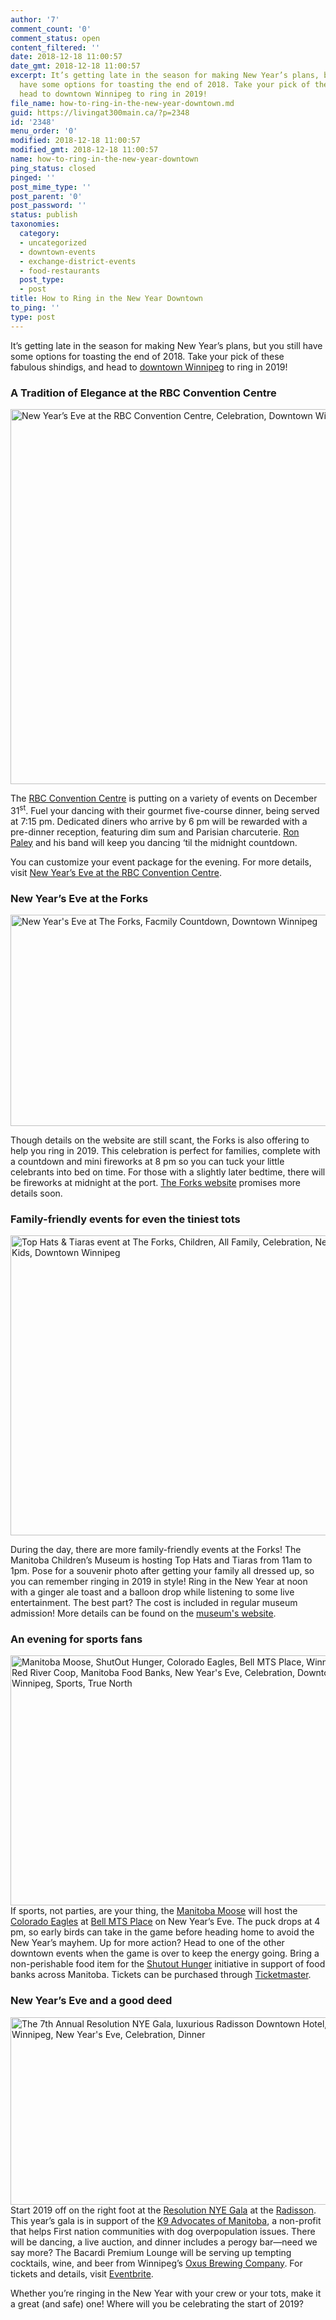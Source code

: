 ```yaml
---
author: '7'
comment_count: '0'
comment_status: open
content_filtered: ''
date: 2018-12-18 11:00:57
date_gmt: 2018-12-18 11:00:57
excerpt: It’s getting late in the season for making New Year’s plans, but you still
  have some options for toasting the end of 2018. Take your pick of these fabulous shindigs, and
  head to downtown Winnipeg to ring in 2019! 
file_name: how-to-ring-in-the-new-year-downtown.md
guid: https://livingat300main.ca/?p=2348
id: '2348'
menu_order: '0'
modified: 2018-12-18 11:00:57
modified_gmt: 2018-12-18 11:00:57
name: how-to-ring-in-the-new-year-downtown
ping_status: closed
pinged: ''
post_mime_type: ''
post_parent: '0'
post_password: ''
status: publish
taxonomies:
  category:
  - uncategorized
  - downtown-events
  - exchange-district-events
  - food-restaurants
  post_type:
  - post
title: How to Ring in the New Year Downtown
to_ping: ''
type: post
---
```

<!-- wp:paragraph -->
<p>It’s getting late in the season for making New Year’s plans, but you still have some options for toasting the end of 2018. Take your pick of these fabulous shindigs, and head to <a href="http://www.downtownwinnipegbiz.com/">downtown Winnipeg</a> to ring in 2019! </p>
<!-- /wp:paragraph -->

<!-- wp:heading {"level":3} -->
<h3><strong>A Tradition of Elegance</strong><strong> at the RBC Convention Centre</strong> </h3>
<!-- /wp:heading -->

<!-- wp:paragraph -->
<p><a href="https://www.wcc.mb.ca/new-years-eve-at-the-rbc-convention-centre/"><img class="aligncenter wp-image-2437 size-full" src="https://livingat300main.ca/wp-content/uploads/2018/12/2-x-2-NYE-2018.jpg" alt="New Year’s Eve at the RBC Convention Centre, Celebration, Downtown Winnipeg" width="600" height="600" /></a></p>
<p>The <a href="https://www.wcc.mb.ca/">RBC Convention Centre</a> is putting on a variety of events on December 31<sup>st</sup>. Fuel your dancing with their gourmet five-course dinner, being served at 7:15 pm. Dedicated diners who arrive by 6 pm will be rewarded with a pre-dinner reception, featuring dim sum and Parisian charcuterie. <a href="https://www.ronpaley.com/">Ron Paley</a> and his band will keep you dancing ‘til the midnight countdown. </p>
<!-- /wp:paragraph -->

<!-- wp:paragraph -->
<p>You can customize your event package for the evening. For more details, visit <a href="https://www.wcc.mb.ca/new-years-eve-at-the-rbc-convention-centre/" target="_blank" rel="noreferrer noopener">New Year’s Eve at the RBC Convention Centre</a>.</p>
<!-- /wp:paragraph -->

<!-- wp:heading {"level":3} -->
<h3><strong>New Year’s Eve at the Forks</strong> </h3>
<!-- /wp:heading -->

<!-- wp:paragraph -->
<p><a href="https://www.theforks.com/events/calendar-of-events/event/163"><img class="aligncenter wp-image-2440" src="https://livingat300main.ca/wp-content/uploads/2018/12/6704_FNP_NYE2018_800x450px_web-1024x576.jpg" alt="New Year's Eve at The Forks, Facmily Countdown, Downtown Winnipeg" width="600" height="338" /></a></p>
<p>Though details on the website are still scant, the Forks is also offering to help you ring in 2019. This celebration is perfect for families, complete with a countdown and mini fireworks at 8 pm so you can tuck your little celebrants into bed on time. For those with a slightly later bedtime, there will be fireworks at midnight at the port. <a href="https://www.theforks.com/">The Forks website</a> promises more details soon.</p>
<!-- /wp:paragraph -->

<!-- wp:heading {"level":3} -->
<h3><strong>Family-friendly events for even the tiniest tots </strong> </h3>
<!-- /wp:heading -->

<!-- wp:paragraph -->
<p><a href="https://www.theforks.com/events/calendar-of-events/event/186"><img class="aligncenter wp-image-2449" src="https://livingat300main.ca/wp-content/uploads/2018/12/Top-Hats-And-Tiaras-800X640-1024x819.jpg" alt="Top Hats &amp; Tiaras event at The Forks, Children, All Family, Celebration, New Year's Eve, Kids, Downtown Winnipeg" width="600" height="480" /></a></p>
<p>During the day, there are more family-friendly events at the Forks! The Manitoba Children’s Museum is hosting Top Hats and Tiaras from 11am to 1pm. Pose for a souvenir photo after getting your family all dressed up, so you can remember ringing in 2019 in style! Ring in the New Year at noon with a ginger ale toast and a balloon drop while listening to some live entertainment. The best part? The cost is included in regular museum admission! More details can be found on the <a href="https://childrensmuseum.com/event/top-hats-tiaras-2018" target="_blank" rel="noreferrer noopener">museum's website</a>.  </p>
<!-- /wp:paragraph -->

<!-- wp:heading {"level":3} -->
<h3><strong>An </strong><strong>e</strong><strong>vening</strong><strong> for </strong><strong>s</strong><strong>ports </strong><strong>f</strong><strong>ans</strong> </h3>
<!-- /wp:heading -->

<!-- wp:paragraph -->
<p><a href="http://moosehockey.com/news/shutout-hunger-2017/"><img class="aligncenter wp-image-2457 size-full" src="https://livingat300main.ca/wp-content/uploads/2018/12/1718MOOSE073_03_Shutout-Hunger_EB_600x400_v1-1.jpg" alt="Manitoba Moose, ShutOut Hunger, Colorado Eagles, Bell MTS Place, Winnipeg Harvest, Red River Coop, Manitoba Food Banks, New Year's Eve, Celebration, Downtown Winnipeg, Sports, True North" width="600" height="400" /></a>If sports, not parties, are your thing, the <a href="http://moosehockey.com/">Manitoba Moose</a> will host the <a href="https://www.coloradoeagles.com/">Colorado Eagles</a> at <a href="http://www.bellmtsplace.ca/">Bell MTS Place</a> on New Year’s Eve. The puck drops at 4 pm, so early birds can take in the game before heading home to avoid the New Year’s mayhem. Up for more action? Head to one of the other downtown events when the game is over to keep the energy going. Bring a non-perishable food item for the <a href="http://moosehockey.com/news/shutout-hunger-2017/">Shutout Hunger</a> initiative in support of food banks across Manitoba. Tickets can be purchased through <a href="https://www.ticketmaster.ca/" target="_blank" rel="noreferrer noopener">Ticketmaster</a>.  </p>
<!-- /wp:paragraph -->

<!-- wp:heading {"level":3} -->
<h3><strong>New Year’s </strong><strong>Eve </strong><strong>and a good deed</strong> </h3>
<!-- /wp:heading -->

<!-- wp:paragraph -->
<p><a href="https://www.eventbrite.ca/e/resolution-nye-gala-presented-by-birchwood-infiniti-tickets-51976882254?aff=eventful"><img class="aligncenter wp-image-2460" src="https://livingat300main.ca/wp-content/uploads/2018/12/https___cdn.evbuc_.com_images_51985404_44916510967_1_original-300x150.jpg" alt="The 7th Annual Resolution NYE Gala, luxurious Radisson Downtown Hotel, Downtown Winnipeg, New Year's Eve, Celebration, Dinner" width="600" height="300" /></a>Start 2019 off on the right foot at the <a href="https://www.eventbrite.ca/e/resolution-nye-gala-presented-by-birchwood-infiniti-tickets-51976882254?aff=eventful">Resolution NYE Gala</a> at the <a href="https://www.radisson.com/winnipeg-hotel-mb-r3c0b8/mbwinnip">Radisson</a>. This year’s gala is in support of the <a href="https://www.facebook.com/k9advocatesmanitoba/" target="_blank" rel="noreferrer noopener">K9 Advocates of Manitoba</a>, a non-profit that helps First nation communities with dog overpopulation issues. There will be dancing, a live auction, and dinner includes a perogy bar—need we say more? The Bacardi Premium Lounge will be serving up tempting cocktails, wine, and beer from Winnipeg’s <a href="https://oxusbrewing.com/" target="_blank" rel="noreferrer noopener">Oxus Brewing Company</a>. For tickets and details, visit <a href="https://www.eventbrite.ca/e/resolution-nye-gala-presented-by-birchwood-infiniti-tickets-51976882254" target="_blank" rel="noreferrer noopener">Eventbrite</a>.  </p>
<!-- /wp:paragraph -->

<!-- wp:paragraph -->
<p>Whether you’re ringing in the New Year with your crew or your tots, make it a great (and safe) one! Where will you be celebrating the start of 2019? </p>
<!-- /wp:paragraph -->